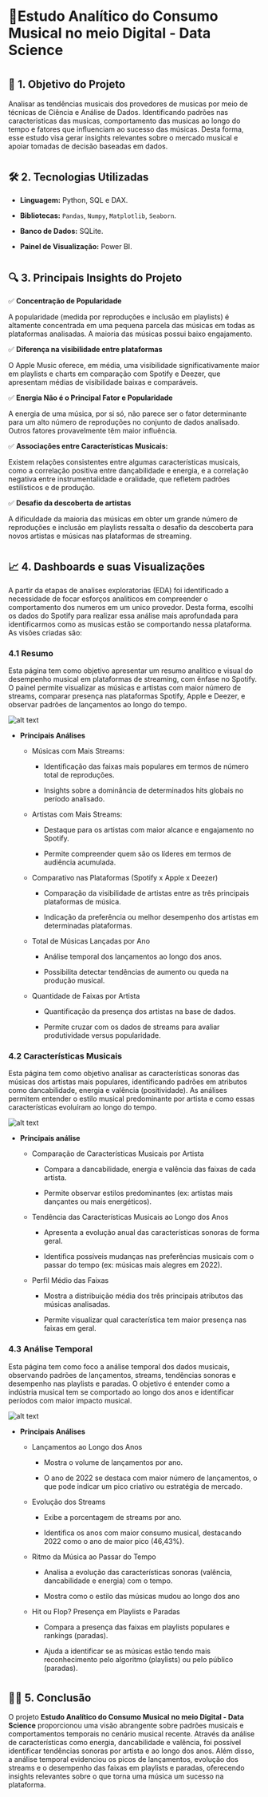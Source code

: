 # 🎸Estudo Analítico do Consumo Musical no meio Digital - Data Science

#

## 📌 1. Objetivo do Projeto

Analisar as tendências musicais dos provedores de musicas por meio de técnicas de Ciência e Análise de Dados. Identificando padrões nas caracteristicas das musicas, comportamento das musicas ao longo do tempo e fatores que influenciam ao sucesso das músicas. Desta forma, esse estudo visa gerar insights relevantes sobre o mercado musical e apoiar tomadas de decisão baseadas em dados.

#

## 🛠️ 2. Tecnologias Utilizadas

* **Linguagem:** Python, SQL e DAX.

* **Bibliotecas:** `Pandas`, `Numpy`, `Matplotlib`, `Seaborn`.

* **Banco de Dados:** SQLite.

* **Painel de Visualização:** Power BI.

#

## 🔍 3. Principais Insights do Projeto

✅ **Concentração de Popularidade**

A popularidade (medida por reproduções e inclusão em playlists) é altamente concentrada em uma pequena parcela das músicas em todas as plataformas analisadas. A maioria das músicas possui baixo engajamento.

✅ **Diferença na visibilidade entre plataformas**

O Apple Music oferece, em média, uma visibilidade significativamente maior em playlists e charts em comparação com Spotify e Deezer, que apresentam médias de visibilidade baixas e comparáveis.

✅ **Energia Não é o Principal Fator e Popularidade**

A energia de uma música, por si só, não parece ser o fator determinante para um alto número de reproduções no conjunto de dados analisado. Outros fatores provavelmente têm maior influência.

✅ **Associações entre Características Musicais:**

Existem relações consistentes entre algumas características musicais, como a correlação positiva entre dançabilidade e energia, e a correlação negativa entre instrumentalidade e oralidade, que refletem padrões estilísticos e de produção.

✅ **Desafio da descoberta de artistas**

A dificuldade da maioria das músicas em obter um grande número de reproduções e inclusão em playlists ressalta o desafio da descoberta para novos artistas e músicas nas plataformas de streaming.

#

## 📈 4. Dashboards e suas Visualizações

A partir da etapas de analises exploratorias (EDA) foi identificado a necessidade de focar esforços analiticos em compreender o comportamento dos numeros em um unico provedor. Desta forma, escolhi os dados do Spotify para realizar essa análise mais aprofundada para identificarmos como as musicas estão se comportando nessa plataforma. As visões criadas são:

### 4.1 **Resumo**

Esta página tem como objetivo apresentar um resumo analítico e visual do desempenho musical em plataformas de streaming, com ênfase no Spotify. O painel permite visualizar as músicas e artistas com maior número de streams, comparar presença nas plataformas Spotify, Apple e Deezer, e observar padrões de lançamentos ao longo do tempo.

![alt text](resumo.png)

* **Principais Análises**

    * Músicas com Mais Streams:

        * Identificação das faixas mais populares em termos de número total de reproduções.

        * Insights sobre a dominância de determinados hits globais no período analisado.

    * Artistas com Mais Streams:

        * Destaque para os artistas com maior alcance e engajamento no Spotify.

        * Permite compreender quem são os líderes em termos de audiência acumulada.

    * Comparativo nas Plataformas (Spotify x Apple x Deezer)

        * Comparação da visibilidade de artistas entre as três principais plataformas de música.

        * Indicação da preferência ou melhor desempenho dos artistas em determinadas plataformas.

    * Total de Músicas Lançadas por Ano

        * Análise temporal dos lançamentos ao longo dos anos.

        * Possibilita detectar tendências de aumento ou queda na produção musical.

    * Quantidade de Faixas por Artista

       * Quantificação da presença dos artistas na base de dados.

       * Permite cruzar com os dados de streams para avaliar produtividade versus popularidade.

### 4.2 **Características Musicais**

Esta página tem como objetivo analisar as características sonoras das músicas dos artistas mais populares, identificando padrões em atributos como dancabilidade, energia e valência (positividade). As análises permitem entender o estilo musical predominante por artista e como essas características evoluíram ao longo do tempo.

![alt text](caracteristicas.png)

* **Principais análise**

    * Comparação de Características Musicais por Artista

        * Compara a dancabilidade, energia e valência das faixas de cada artista.

        * Permite observar estilos predominantes (ex: artistas mais dançantes ou mais energéticos).

    *  Tendência das Características Musicais ao Longo dos Anos

        * Apresenta a evolução anual das características sonoras de forma geral.

        * Identifica possíveis mudanças nas preferências musicais com o passar do tempo (ex: músicas mais alegres em 2022).

    * Perfil Médio das Faixas

        * Mostra a distribuição média dos três principais atributos das músicas analisadas.

        * Permite visualizar qual característica tem maior presença nas faixas em geral.



### 4.3 **Análise Temporal**

Esta página tem como foco a análise temporal dos dados musicais, observando padrões de lançamentos, streams, tendências sonoras e desempenho nas playlists e paradas. O objetivo é entender como a indústria musical tem se comportado ao longo dos anos e identificar períodos com maior impacto musical. 

![alt text](Temporal.png)


* **Principais Análises**

    * Lançamentos ao Longo dos Anos

        * Mostra o volume de lançamentos por ano.

        * O ano de 2022 se destaca com maior número de lançamentos, o que pode indicar um pico criativo ou estratégia de mercado.

    * Evolução dos Streams

        * Exibe a porcentagem de streams por ano.

        * Identifica os anos com maior consumo musical, destacando 2022 como o ano de maior pico (46,43%).

    * Ritmo da Música ao Passar do Tempo

        * Analisa a evolução das características sonoras (valência, dancabilidade e energia) com o tempo.

        * Mostra como o estilo das músicas mudou ao longo dos ano

    * Hit ou Flop? Presença em Playlists e Paradas

        * Compara a presença das faixas em playlists populares e rankings (paradas).

        * Ajuda a identificar se as músicas estão tendo mais reconhecimento pelo algoritmo (playlists) ou pelo público (paradas).

# 

## ✍🏽 5. Conclusão

O projeto **Estudo Analítico do Consumo Musical no meio Digital - Data Science** proporcionou uma visão abrangente sobre padrões musicais e comportamentos temporais no cenário musical recente. Através da análise de características como energia, dancabilidade e valência, foi possível identificar tendências sonoras por artista e ao longo dos anos. Além disso, a análise temporal evidenciou os picos de lançamentos, evolução dos streams e o desempenho das faixas em playlists e paradas, oferecendo insights relevantes sobre o que torna uma música um sucesso na plataforma.

